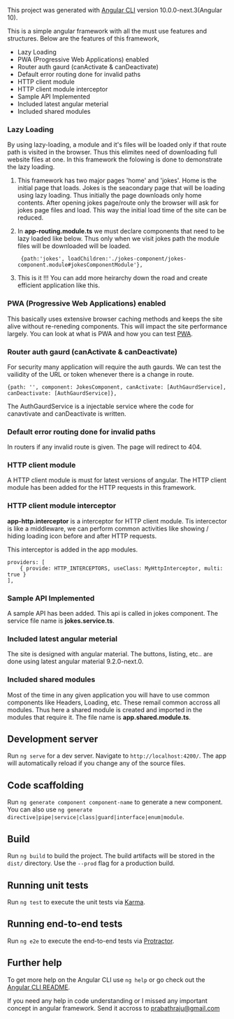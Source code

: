 This project was generated with [Angular CLI](https://github.com/angular/angular-cli) version 10.0.0-next.3(Angular 10).

This is a simple angular framework with all the must use features and structures. Below are the features of this framework,

  - Lazy Loading
  - PWA (Progressive Web Applications) enabled
  - Router auth gaurd (canActivate & canDeactivate)
  - Default error routing done for invalid paths
  - HTTP client module
  - HTTP client module interceptor
  - Sample API Implemented
  - Included latest angular meterial
  - Included shared modules

### Lazy Loading

By using lazy-loading, a module and it's files will be loaded only if that route path is visited in the browser. Thus this elimites need of downloading full website files at one. In this framework the folowing is done to demonstrate the lazy loading.

1. This framework has two major pages 'home' and 'jokes'. Home is the initial page that loads. Jokes is the seacondary page that will be loading using lazy loading. Thus initially the page downloads only home contents. After opening jokes page/route only the browser will ask for jokes page files and load. This way the initial load time of the site can be reduced.
2. In **app-routing.module.ts** we must declare components that need to be lazy loaded like below. Thus only when we visit jokes path the module files will be downloaded will be loaded.

        {path:'jokes', loadChildren:'./jokes-component/jokes-component.module#jokesComponentModule'},
    
3. This is it !!! You can add more heirarchy down the road and create efficient application like this.

### PWA (Progressive Web Applications) enabled

This basically uses extensive browser caching methods and keeps the site alive without re-reneding components. This will impact the site performance largely. You can look at what is PWA and how you can test [PWA]. 

### Router auth gaurd (canActivate & canDeactivate)

For security many application will require the auth gaurds. We can test the vailidity of the URL or token whenever there is a change in route.

    {path: '', component: JokesComponent, canActivate: [AuthGaurdService], canDeactivate: [AuthGaurdService]},

The AuthGaurdService is a injectable service where the code for canavtivate and canDeactivate is written.

### Default error routing done for invalid paths

In routers if any invalid route is given. The page will redirect to 404.

### HTTP client module

A HTTP client module is must for latest versions of angular. The HTTP client module has been added for the HTTP requests in this framework.

### HTTP client module interceptor

**app-http.interceptor** is a interceptor for HTTP client module. Tis intercector is like a middleware, we can perform common activities like showing / hiding loading icon before and after HTTP requests.

This interceptor is added in the app modules.

    providers: [
        { provide: HTTP_INTERCEPTORS, useClass: MyHttpInterceptor, multi: true }
    ],

### Sample API Implemented

A sample API has been added. This api is called in jokes component. The service file name is **jokes.service.ts**.

### Included latest angular meterial

The site is designed with angular material. The buttons, listing, etc.. are done using latest angular material 9.2.0-next.0.

### Included shared modules

Most of the time in any given application you will have to use common components like Headers, Loading, etc. These remail common accross all modules. Thus here a shared module is created and imported in the modules that require it. The file name is **app.shared.module.ts**.






## Development server

Run `ng serve` for a dev server. Navigate to `http://localhost:4200/`. The app will automatically reload if you change any of the source files.

## Code scaffolding

Run `ng generate component component-name` to generate a new component. You can also use `ng generate directive|pipe|service|class|guard|interface|enum|module`.

## Build

Run `ng build` to build the project. The build artifacts will be stored in the `dist/` directory. Use the `--prod` flag for a production build.

## Running unit tests

Run `ng test` to execute the unit tests via [Karma](https://karma-runner.github.io).

## Running end-to-end tests

Run `ng e2e` to execute the end-to-end tests via [Protractor](http://www.protractortest.org/).

## Further help

To get more help on the Angular CLI use `ng help` or go check out the [Angular CLI README](https://github.com/angular/angular-cli/blob/master/README.md).

If you need any help in code understanding or I missed any important concept in angular framework. Send it accross to [prabathraju@gmail.com]



[prabathraju@gmail.com]: prabathraju@gmail.com

[PWA]: https://dzone.com/articles/developing-pwa-using-angular-7
